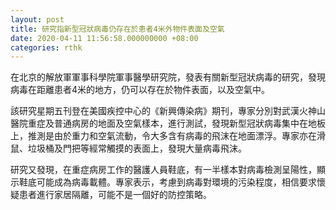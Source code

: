```yaml
---
layout: post
title: 研究指新型冠狀病毒仍存在於患者4米外物件表面及空氣
date: 2020-04-11 11:56:58.000000000 +08:00
categories: rthk
---
```


在北京的解放軍軍事科學院軍事醫學研究院，發表有關新型冠狀病毒的研究，發現病毒在距離患者4米的地方，仍可以存在於物件表面，以及空氣中。

該研究星期五刊登在美國疾控中心的《新興傳染病》期刊，專家分別對武漢火神山醫院重症及普通病房的地面及空氣樣本，進行測試，發現新型冠狀病毒集中在地板上，推測是由於重力和空氣流動，令大多含有病毒的飛沫在地面漂浮。專家亦在滑鼠、垃圾桶及門把等經常觸摸的表面上，發現大量病毒飛沫。

研究又發現，在重症病房工作的醫護人員鞋底，有一半樣本對病毒檢測呈陽性，顯示鞋底可能成為病毒載體。專家表示，考慮到病毒對環境的污染程度，相信要求懷疑患者進行家居隔離，可能不是一個好的防控策略。
